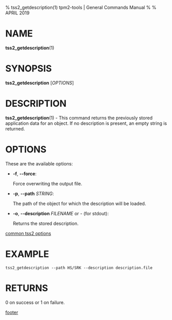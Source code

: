 % tss2_getdescription(1) tpm2-tools | General Commands Manual
%
% APRIL 2019

# NAME

**tss2_getdescription**(1)

# SYNOPSIS

**tss2_getdescription** [*OPTIONS*]

# DESCRIPTION

**tss2_getdescription**(1) - This command returns the previously stored application data for an object. If no
description is present, an empty string is returned.

# OPTIONS

These are the available options:

  * **-f**, **\--force**:

    Force overwriting the output file.

  * **-p**, **\--path** _STRING_:

    The path of the object for which the description will be loaded.

  * **-o**, **\--description** _FILENAME_ or _-_ (for stdout):

    Returns the stored description.

[common tss2 options](common/tss2-options.md)

# EXAMPLE
```
tss2_getdescription --path HS/SRK --description description.file
```

# RETURNS

0 on success or 1 on failure.

[footer](common/footer.md)
